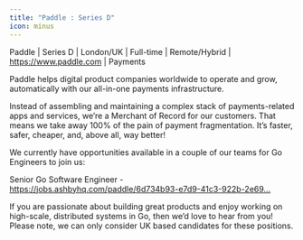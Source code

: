 ```yaml
---
title: "Paddle : Series D"
icon: minus
---
```

Paddle | Series D | London&#x2F;UK | Full-time | Remote&#x2F;Hybrid | <a href="https:&#x2F;&#x2F;www.paddle.com" rel="nofollow">https:&#x2F;&#x2F;www.paddle.com</a> | Payments

Paddle helps digital product companies worldwide to operate and grow, automatically with our all-in-one payments infrastructure.

Instead of assembling and maintaining a complex stack of payments-related apps and services, we’re a Merchant of Record for our customers. That means we take away 100% of the pain of payment fragmentation. It’s faster, safer, cheaper, and, above all, way better!

We currently have opportunities available in a couple of our teams for Go Engineers to join us:

Senior Go Software Engineer - <a href="https:&#x2F;&#x2F;jobs.ashbyhq.com&#x2F;paddle&#x2F;6d734b93-e7d9-41c3-922b-2e69a5d62b21">https:&#x2F;&#x2F;jobs.ashbyhq.com&#x2F;paddle&#x2F;6d734b93-e7d9-41c3-922b-2e69...</a>

If you are passionate about building great products and enjoy working on high-scale, distributed systems in Go, then we’d love to hear from you! Please note, we can only consider UK based candidates for these positions.
